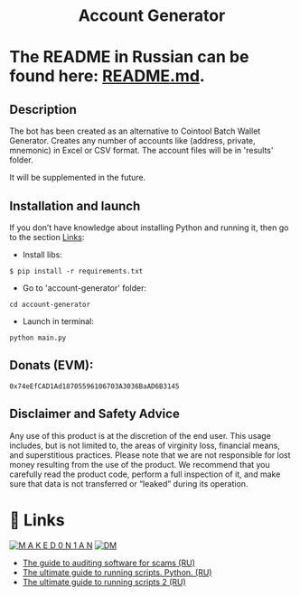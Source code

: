 <h1 align="center">Account Generator<h1>

The README in Russian can be found here: [README.md](https://github.com/maked0n1an/account-generator/blob/main/README.md).

<h2>Description</h2>
The bot has been created as an alternative to Cointool Batch Wallet Generator.
Creates any number of accounts like (address, private, mnemonic) in Excel or CSV format.
The account files will be in 'results' folder.

It will be supplemented in the future.

## Installation and launch
If you don’t have knowledge about installing Python and running it, then go to the section [Links](#Links):

* Install libs:
<pre><code>$ pip install -r requirements.txt</code></pre>
* Go to 'account-generator' folder:
<pre><code>cd account-generator</code></pre>
* Launch in terminal:
<pre><code>python main.py</code></pre>

## Donats (EVM): 
<pre><code>0x74eEfCAD1Ad18705596106703A3036BaAD6B3145</code></pre>

## Disclaimer and Safety Advice

Any use of this product is at the discretion of the end user. This usage includes, but is not limited to, the areas of virginity loss, financial means, and superstitious practices.
Please note that we are not responsible for lost money resulting from the use of the product. We recommend that you carefully read the product code, perform a full inspection of it, and make sure that data is not transferred or “leaked” during its operation.

# 🔗 Links 
<a name="Ссылки"></a>
[![M A K E D 0 N 1 A N](https://img.shields.io/badge/Channel-0088cc?style=for-the-badge&logo=telegram&logoColor=white)](https://t.me/crypto_maked0n1an)
[![DM](https://img.shields.io/badge/DM-0088cc?style=for-the-badge&logo=telegram&logoColor=white)](https://t.me/maked0n1an)

- [The guide to auditing software for scams (RU)](https://teletype.in/@brokeboi/dsxymHafdZb)
- [The ultimate guide to running scripts. Python. (RU)](https://teletype.in/@hodlmod.eth/how-to-run-scripts)
- [The ultimate guide to running scripts 2 (RU)](https://teletype.in/@buldozercode/soft-guide)

